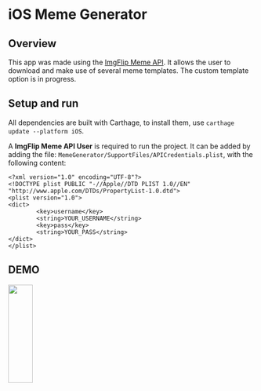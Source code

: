 # iOS Meme Generator

## Overview

This app was made using the [ImgFlip Meme API](https://api.imgflip.com).
It allows the user to download and make use of several meme templates.
The custom template option is in progress.

## Setup and run

All dependencies are built with Carthage, to install them, use `carthage update --platform iOS`.

A **ImgFlip Meme API User** is required to run the project. It can be added by adding the file: `MemeGenerator/SupportFiles/APICredentials.plist`, with the following content:

```
<?xml version="1.0" encoding="UTF-8"?>
<!DOCTYPE plist PUBLIC "-//Apple//DTD PLIST 1.0//EN" "http://www.apple.com/DTDs/PropertyList-1.0.dtd">
<plist version="1.0">
<dict>
        <key>username</key>
        <string>YOUR_USERNAME</string>
        <key>pass</key>
        <string>YOUR_PASS</string>
</dict>
</plist>
```

## DEMO

<img src="doc/Demo_with_template.gif" width="50" height="200"/>
